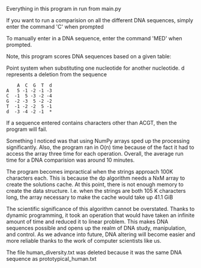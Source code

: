 Everything in this program in run from main.py

If you want to run a comparision on all the different DNA sequences, simply enter the command 'C' when prompted

To manually enter in a DNA sequence, enter the command 'MED' when prompted.

Note, this program scores DNA sequences based on a given table:

 Point system when substituting one nucleotide for another nucleotide. 
d represents a deletion from the sequence

	    A  C  G  T  d
	A   5 -1 -2 -1 -3
	C  -1  5 -3 -2 -4
	G  -2 -3  5 -2 -2
	T  -1 -2 -2  5 -1
	d  -3 -4 -2 -1  *

If a sequence entered contains characters other than ACGT, then the program will fail.


Something I noticed was that using NumPy arrays sped up the processing significantly. Also, the program ran in O(n) time because of the fact it had to access the array three time for each operation. Overall, the average run time for a DNA comparision was around 10 minutes.

The program becomes impractical when the strings approach 100K characters each. This is because the dp algorithm needs a NxM array to create the solutions cache. At this point, there is not enough memory to create the data structure. I.e. when the strings are both 105 K characters long, the array necessary to make the cache would take up 41.1 GiB

The scientific significance of this algorithm cannot be overstated. Thanks to dynamic programming, it took an operation that would have taken an infinite amount of time and reduced it to linear problem. This makes DNA sequences possible and opens up the realm of DNA study, manipulation, and control. As we advance into future, DNA altering will become easier and more reliable thanks to the work of computer scientists like us.

The file human_diversity.txt was deleted because it was the same DNA sequence as prototypical_human.txt 